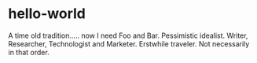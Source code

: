 # hello-world
A time old tradition..... now I need Foo and Bar.
Pessimistic idealist.  Writer, Researcher, Technologist and Marketer.  Erstwhile traveler.  Not necessarily in that order.
